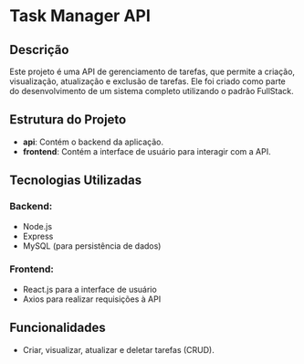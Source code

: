 # Task Manager API

## Descrição
Este projeto é uma API de gerenciamento de tarefas, que permite a criação, visualização, atualização e exclusão de tarefas. 
Ele foi criado como parte do desenvolvimento de um sistema completo utilizando o padrão FullStack.

## Estrutura do Projeto
- **api**: Contém o backend da aplicação.
- **frontend**: Contém a interface de usuário para interagir com a API.

## Tecnologias Utilizadas

### Backend:
- Node.js
- Express
- MySQL (para persistência de dados)

### Frontend:
- React.js para a interface de usuário
- Axios para realizar requisições à API

## Funcionalidades
- Criar, visualizar, atualizar e deletar tarefas (CRUD).

